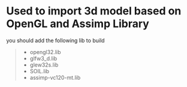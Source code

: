 # Used to import 3d model based on OpenGL and Assimp Library

you should add the following lib to build
>* opengl32.lib
>* glfw3_d.lib
>* glew32s.lib
>* SOIL.lib
>* assimp-vc120-mt.lib
